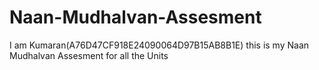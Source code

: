 # Naan-Mudhalvan-Assesment
I am Kumaran(A76D47CF918E24090064D97B15AB8B1E) this is my Naan Mudhalvan Assesment for all the Units
